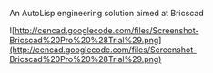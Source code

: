 An AutoLisp engineering solution aimed at Bricscad

![http://cencad.googlecode.com/files/Screenshot-Bricscad%20Pro%20%28Trial%29.png](http://cencad.googlecode.com/files/Screenshot-Bricscad%20Pro%20%28Trial%29.png)
